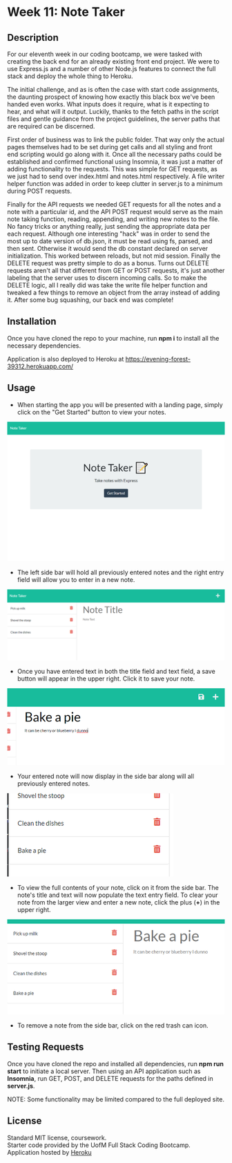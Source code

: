 # Week 11: Note Taker

## Description

For our eleventh week in our coding bootcamp, we were tasked with creating the back end for an already existing front end project. We were to use Express.js and a number of other Node.js features to connect the full stack and deploy the whole thing to Heroku.

The initial challenge, and as is often the case with start code assignments, the daunting prospect of knowing how exactly this black box we've been handed even works. What inputs does it require, what is it expecting to hear, and what will it output. Luckily, thanks to the fetch paths in the script files and gentle guidance from the project guidelines, the server paths that are required can be discerned. 

First order of business was to link the public folder. That way only the actual pages themselves had to be set during get calls and all styling and front end scripting would go along with it. Once all the necessary paths could be established and confirmed functional using Insomnia, it was just a matter of adding functionality to the requests. This was simple for GET requests, as we just had to send over index.html and notes.html respectively. A file writer helper function was added in order to keep clutter in server.js to a minimum during POST requests. 

Finally for the API requests we needed GET requests for all the notes and a note with a particular id, and the API POST request would serve as the main note taking function, reading, appending, and writing new notes to the file. No fancy tricks or anything really, just sending the appropriate data per each request. Although one interesting "hack" was in order to send the most up to date version of db.json, it must be read using fs, parsed, and then sent. Otherwise it would send the db constant declared on server initialization. This worked between reloads, but not mid session. Finally the DELETE request was pretty simple to do as a bonus. Turns out DELETE requests aren't all that different from GET or POST requests, it's just another labeling that the server uses to discern incoming calls. So to make the DELETE logic, all I really did was take the write file helper function and tweaked a few things to remove an object from the array instead of adding it. After some bug squashing, our back end was complete!

## Installation

Once you have cloned the repo to your machine, run **npm i** to install all the necessary dependencies.

Application is also deployed to Heroku at https://evening-forest-39312.herokuapp.com/

## Usage

- When starting the app you will be presented with a landing page, simply click on the "Get Started" button to view your notes.

![home page](./project/images/homescreen.PNG)

- The left side bar will hold all previously entered notes and the right entry field will allow you to enter in a new note.

![note page](./project/images/notepage.PNG)

- Once you have entered text in both the title field and text field, a save button will appear in the upper right. Click it to save your note.

![note enter](./project/images/noteenter.PNG)

- Your entered note will now display in the side bar along will all previously entered notes.

![note bar](./project/images/notebar.PNG)

- To view the full contents of your note, click on it from the side bar. The note's title and text will now populate the text entry field. To clear your note from the larger view and enter a new note, click the plus (**+**) in the upper right.

![note display](./project/images/notedisplay.PNG)

- To remove a note from the side bar, click on the red trash can icon.

## Testing Requests

Once you have cloned the repo and installed all dependencies, run **npm run start** to initiate a local server. Then using an API application such as **Insomnia**, run GET, POST, and DELETE requests for the paths defined in **server.js**.

NOTE: Some functionality may be limited compared to the full deployed site.

## License

Standard MIT license, coursework. <br>
Starter code provided by the UofM Full Stack Coding Bootcamp. <br>
Application hosted by [Heroku](https://www.heroku.com/platform)
